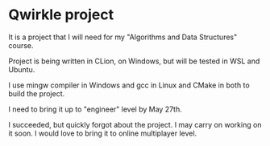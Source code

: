 # Qwirkle project

It is a project that I will need for my "Algorithms and Data Structures" course.

Project is being written in CLion, on Windows, but will be tested in WSL and Ubuntu. 

I use mingw compiler in Windows and gcc in Linux and CMake in both to build the project.

I need to bring it up to "engineer" level by May 27th.

I succeeded, but quickly forgot about the project. I may carry on working on it soon. I would love to bring it to online multiplayer level.
